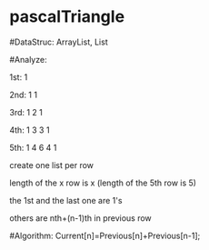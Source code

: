 # pascalTriangle

#DataStruc: ArrayList, List

#Analyze: 

1st: 1

2nd: 1 1

3rd: 1 2 1

4th: 1 3 3 1

5th: 1 4 6 4 1

create one list per row

length of the x row is x (length of the 5th row is 5)

the 1st and the last one are 1's

others are nth+(n-1)th in previous row

#Algorithm: Current[n]=Previous[n]+Previous[n-1];
